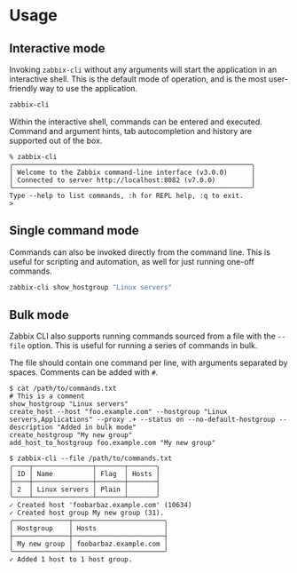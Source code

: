 # Usage

## Interactive mode

Invoking `zabbix-cli` without any arguments will start the application in an interactive shell. This is the default mode of operation, and is the most user-friendly way to use the application.

```bash
zabbix-cli
```

Within the interactive shell, commands can be entered and executed. Command and argument hints, tab autocompletion and history are supported out of the box.

```
% zabbix-cli
╭────────────────────────────────────────────────────────────╮
│ Welcome to the Zabbix command-line interface (v3.0.0)      │
│ Connected to server http://localhost:8082 (v7.0.0)         │
╰────────────────────────────────────────────────────────────╯
Type --help to list commands, :h for REPL help, :q to exit.
>
```

## Single command mode

Commands can also be invoked directly from the command line. This is useful for scripting and automation, as well for just running one-off commands.

```bash
zabbix-cli show_hostgroup "Linux servers"
```

## Bulk mode

Zabbix CLI also supports running commands sourced from a file with the `--file` option. This is useful for running a series of commands in bulk.

The file should contain one command per line, with arguments separated by spaces. Comments can be added with `#`.

```
$ cat /path/to/commands.txt
# This is a comment
show_hostgroup "Linux servers"
create_host --host "foo.example.com" --hostgroup "Linux servers,Applications" --proxy .+ --status on --no-default-hostgroup --description "Added in bulk mode"
create_hostgroup "My new group"
add_host_to_hostgroup foo.example.com "My new group"
```

```
$ zabbix-cli --file /path/to/commands.txt
╭────┬───────────────┬───────┬───────╮
│ ID │ Name          │ Flag  │ Hosts │
├────┼───────────────┼───────┼───────┤
│ 2  │ Linux servers │ Plain │       │
╰────┴───────────────┴───────┴───────╯
✓ Created host 'foobarbaz.example.com' (10634)
✓ Created host group My new group (31).
╭──────────────┬───────────────────────╮
│ Hostgroup    │ Hosts                 │
├──────────────┼───────────────────────┤
│ My new group │ foobarbaz.example.com │
╰──────────────┴───────────────────────╯
✓ Added 1 host to 1 host group.
```
